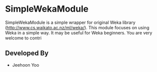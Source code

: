 SimpleWekaModule
===========

SimpleWekaModule is a simple wrapper for original Weka library (http://www.cs.waikato.ac.nz/ml/weka/). This module focuses on using Weka in a simple way. It may be useful for Weka beginners. You are very welcome to contri

Developed By
------------
* Jeehoon Yoo
